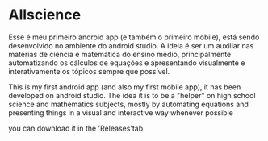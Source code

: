 # Allscience
Esse é meu primeiro android app (e também o primeiro mobile), está sendo desenvolvido no ambiente do android studio. A ideia é ser um auxiliar nas matérias de ciência e matemática do ensino médio, principalmente automatizando os cálculos de equações e apresentando visualmente e interativamente os tópicos sempre que possível.

This is my first android app (and also my first mobile app), it has been developed on android studio. The idea it is to be a "helper" on high school science and mathematics subjects, mostly by automating equations and presenting things in a visual and interactive way whenever possible

you can download it in the 'Releases'tab. 
